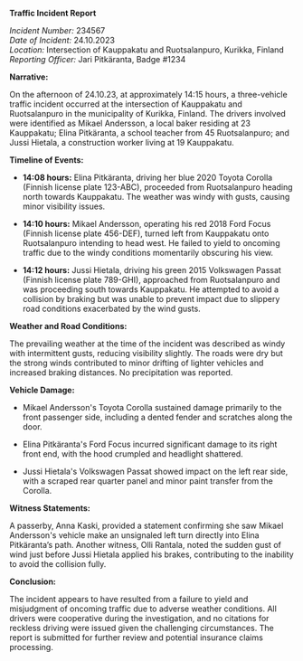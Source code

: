 **Traffic Incident Report**

*Incident Number:* 234567  
*Date of Incident:* 24.10.2023  
*Location:* Intersection of Kauppakatu and Ruotsalanpuro, Kurikka, Finland  
*Reporting Officer:* Jari Pitkäranta, Badge #1234  

**Narrative:**

On the afternoon of 24.10.23, at approximately 14:15 hours, a three-vehicle traffic incident occurred at the intersection of Kauppakatu and Ruotsalanpuro in the municipality of Kurikka, Finland. The drivers involved were identified as Mikael Andersson, a local baker residing at 23 Kauppakatu; Elina Pitkäranta, a school teacher from 45 Ruotsalanpuro; and Jussi Hietala, a construction worker living at 19 Kauppakatu.

**Timeline of Events:**

- **14:08 hours:** Elina Pitkäranta, driving her blue 2020 Toyota Corolla (Finnish license plate 123-ABC), proceeded from Ruotsalanpuro heading north towards Kauppakatu. The weather was windy with gusts, causing minor visibility issues.

- **14:10 hours:** Mikael Andersson, operating his red 2018 Ford Focus (Finnish license plate 456-DEF), turned left from Kauppakatu onto Ruotsalanpuro intending to head west. He failed to yield to oncoming traffic due to the windy conditions momentarily obscuring his view.

- **14:12 hours:** Jussi Hietala, driving his green 2015 Volkswagen Passat (Finnish license plate 789-GHI), approached from Ruotsalanpuro and was proceeding south towards Kauppakatu. He attempted to avoid a collision by braking but was unable to prevent impact due to slippery road conditions exacerbated by the wind gusts.

**Weather and Road Conditions:**

The prevailing weather at the time of the incident was described as windy with intermittent gusts, reducing visibility slightly. The roads were dry but the strong winds contributed to minor drifting of lighter vehicles and increased braking distances. No precipitation was reported.

**Vehicle Damage:**

- Mikael Andersson's Toyota Corolla sustained damage primarily to the front passenger side, including a dented fender and scratches along the door.

- Elina Pitkäranta's Ford Focus incurred significant damage to its right front end, with the hood crumpled and headlight shattered.

- Jussi Hietala's Volkswagen Passat showed impact on the left rear side, with a scraped rear quarter panel and minor paint transfer from the Corolla.

**Witness Statements:**

A passerby, Anna Kaski, provided a statement confirming she saw Mikael Andersson's vehicle make an unsignaled left turn directly into Elina Pitkäranta’s path. Another witness, Olli Rantala, noted the sudden gust of wind just before Jussi Hietala applied his brakes, contributing to the inability to avoid the collision fully.

**Conclusion:**

The incident appears to have resulted from a failure to yield and misjudgment of oncoming traffic due to adverse weather conditions. All drivers were cooperative during the investigation, and no citations for reckless driving were issued given the challenging circumstances. The report is submitted for further review and potential insurance claims processing.